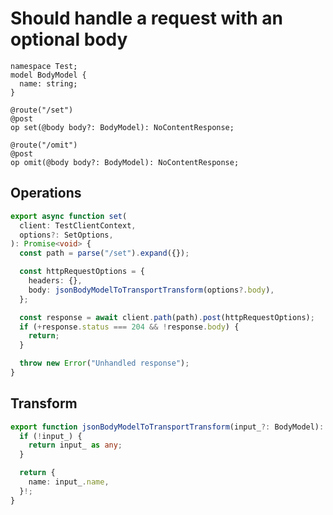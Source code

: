 # Should handle a request with an optional body

```tsp
namespace Test;
model BodyModel {
  name: string;
}

@route("/set")
@post
op set(@body body?: BodyModel): NoContentResponse;

@route("/omit")
@post
op omit(@body body?: BodyModel): NoContentResponse;

```

## Operations

```ts src/api/testClientOperations.ts function set
export async function set(
  client: TestClientContext,
  options?: SetOptions,
): Promise<void> {
  const path = parse("/set").expand({});

  const httpRequestOptions = {
    headers: {},
    body: jsonBodyModelToTransportTransform(options?.body),
  };

  const response = await client.path(path).post(httpRequestOptions);
  if (+response.status === 204 && !response.body) {
    return;
  }

  throw new Error("Unhandled response");
}
```

## Transform

```ts src/models/serializers.ts function jsonBodyModelToTransportTransform
export function jsonBodyModelToTransportTransform(input_?: BodyModel): any {
  if (!input_) {
    return input_ as any;
  }

  return {
    name: input_.name,
  }!;
}
```
